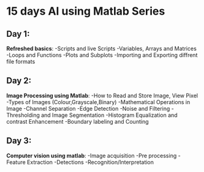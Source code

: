 # 15 days AI using Matlab Series

## Day 1:

**Refreshed basics**:
  -Scripts and live Scripts
  -Variables, Arrays and Matrices
  -Loops and Functions
  -Plots and Subplots
  -Importing and Exporting diffrent file formats
  
## Day 2:
 **Image Processing using Matlab**:
   -How to Read and Store Image, View Pixel
   -Types of Images (Colour,Grayscale,Binary)
   -Mathematical Operations in Image
   -Channel Separation
   -Edge Detection
   -Noise and Filtering
   -Thresholding and Image Segmentation
   -Histogram Equalization and contrast Enhancement
   -Boundary labeling and Counting

## Day 3:
  **Computer vision using matlab**:
    -Image acquisition
    -Pre processing
    -Feature Extraction
    -Detections
    -Recognition/Interpretation

  

